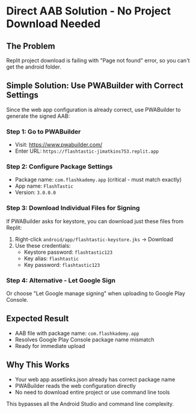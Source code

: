 # Direct AAB Solution - No Project Download Needed

## The Problem
Replit project download is failing with "Page not found" error, so you can't get the android folder.

## Simple Solution: Use PWABuilder with Correct Settings

Since the web app configuration is already correct, use PWABuilder to generate the signed AAB:

### Step 1: Go to PWABuilder
- Visit: https://www.pwabuilder.com/
- Enter URL: `https://flashtastic-jimatkins753.replit.app`

### Step 2: Configure Package Settings
- Package name: `com.flashkademy.app` (critical - must match exactly)
- App name: `FlashTastic`
- Version: `3.0.0.0`

### Step 3: Download Individual Files for Signing
If PWABuilder asks for keystore, you can download just these files from Replit:
1. Right-click `android/app/flashtastic-keystore.jks` → Download
2. Use these credentials:
   - Keystore password: `flashtastic123`
   - Key alias: `flashtastic`
   - Key password: `flashtastic123`

### Step 4: Alternative - Let Google Sign
Or choose "Let Google manage signing" when uploading to Google Play Console.

## Expected Result
- AAB file with package name: `com.flashkademy.app`
- Resolves Google Play Console package name mismatch
- Ready for immediate upload

## Why This Works
- Your web app assetlinks.json already has correct package name
- PWABuilder reads the web configuration directly
- No need to download entire project or use command line tools

This bypasses all the Android Studio and command line complexity.